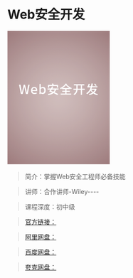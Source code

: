 # Web安全开发

![img](../../assets/CgoCgV6hQ9iAMiEuAADR81JiNEM957.png)

> 简介：掌握Web安全工程师必备技能

> 讲师：合作讲师-Wiley----

> 课程深度：初中级

> [官方链接：]()

> [阿里网盘：]()

> [百度网盘：]()

> [夸克网盘：]()

